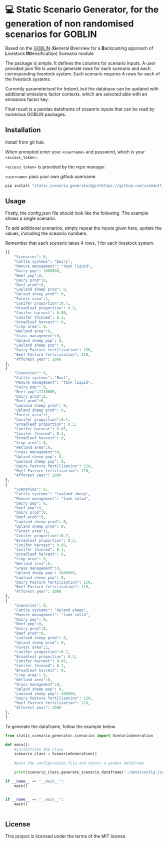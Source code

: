 # 💻 Static Scenario Generator, for the generation of non randomised scenarios for GOBLIN

 Based on the [GOBLIN](https://gmd.copernicus.org/articles/15/2239/2022/) (**G**eneral **O**verview for a **B**ackcasting approach of **L**ivestock **IN**tensification) Scenario module

 The package is simple. It defines the columns for scenario inputs. A user provided json file is used to generate rows for each scenario and each corresponding livestock system. Each scenario requires 4 rows for each of the livestock systems.  

 Currently parameterised for Ireland, but the database can be updated with additional emissions factor contexts, which are selected able with an emissions factor key. 

 Final result is a pandas dataframe of sceanrio inputs that can be read by numerous GOBLIN packages.

## Installation

Install from git hub. 

When prompted enter your ```<username>``` and password, which is your ```<access_token>```.

```<access_token>``` is provided by the repo manager.

```<username>``` pass your own github username.


```bash
pip install "static_scenario_generator@git+https://github.com/colmduff/static_scenario_generator.git@main" 

```

## Usage
Firstly, the config.json file should look like the following. The example shows a single scenario. 

To add additional scenarios, simply repeat the inputs given here, update the values, including the sceanrio numbers. 

Remember that each scenario takes 4 rows, 1 for each livestock system.
```python
[{
    "Scenarios": 0,
    "Cattle systems": "Dairy",
    "Manure management": "tank liquid",
    "Dairy pop": 1060000,
    "Beef pop":0,
    "Dairy prod":0,
    "Beef prod":0,
    "Lowland sheep prod": 0,
    "Upland sheep prod": 0,
    "Forest area":1,
    "Conifer proportion":0.7,
    "Broadleaf proportion": 0.3,
    "Conifer harvest": 0.05,
    "Conifer thinned": 0.1,
    "Broadleaf harvest": 0,
    "Crop area": 0,
    "Wetland area":0,
    "Grass management":0,
    "Upland sheep pop": 0,
    "Lowland sheep pop": 0,
    "Dairy Pasture fertilisation": 150,
    "Beef Pasture fertilisation": 110,
    "Afforest year": 2080   
},
{
    "Scenarios": 0,
    "Cattle systems": "Beef",
    "Manure management": "tank liquid",
    "Dairy pop": 0,
    "Beef pop":1128000,
    "Dairy prod":0,
    "Beef prod":0,
    "Lowland sheep prod": 0,
    "Upland sheep prod": 0,
    "Forest area":1,
    "Conifer proportion":0.7,
    "Broadleaf proportion": 0.3,
    "Conifer harvest": 0.05,
    "Conifer thinned": 0.1,
    "Broadleaf harvest": 0,
    "Crop area": 0,
    "Wetland area":0,
    "Grass management":0,
    "Upland sheep pop": 0,
    "Lowland sheep pop": 0,
    "Dairy Pasture fertilisation": 150,
    "Beef Pasture fertilisation": 110,
    "Afforest year": 2080   
},
{
    "Scenarios": 0,
    "Cattle systems": "Lowland sheep",
    "Manure management": "tank solid",
    "Dairy pop": 0,
    "Beef pop":0,
    "Dairy prod":0,
    "Beef prod":0,
    "Lowland sheep prod": 0,
    "Upland sheep prod": 0,
    "Forest area":1,
    "Conifer proportion":0.7,
    "Broadleaf proportion": 0.3,
    "Conifer harvest": 0.05,
    "Conifer thinned": 0.1,
    "Broadleaf harvest": 0,
    "Crop area": 0,
    "Wetland area":0,
    "Grass management":0,
    "Upland sheep pop": 2036000,
    "Lowland sheep pop": 0,
    "Dairy Pasture fertilisation": 150,
    "Beef Pasture fertilisation": 110,
    "Afforest year": 2080   
},
{
    "Scenarios": 0,
    "Cattle systems": "Upland sheep",
    "Manure management": "tank solid",
    "Dairy pop": 0,
    "Beef pop":0,
    "Dairy prod":0,
    "Beef prod":0,
    "Lowland sheep prod": 0,
    "Upland sheep prod": 0,
    "Forest area":1,
    "Conifer proportion":0.7,
    "Broadleaf proportion": 0.3,
    "Conifer harvest": 0.05,
    "Conifer thinned": 0.1,
    "Broadleaf harvest": 0,
    "Crop area": 0,
    "Wetland area":0,
    "Grass management":0,
    "Upland sheep pop": 0,
    "Lowland sheep pop": 509000,
    "Dairy Pasture fertilisation": 150,
    "Beef Pasture fertilisation": 110,
    "Afforest year": 2080   
},
]
```

To generate the dataframe, follow the example below.

```python
from static_scenario_generator.scenarios import ScenarioGeneration

def main():
    #instantiate the class 
    scenario_class = ScenarioGeneration()
    
    #pass the configuration file and return a pandas dataframe. 

    print(scenario_class.generate_scenario_dataframe("./data/config.json"))

if __name__ == "__main__":
    main()


if __name__ == "__main__":
    main()
    
```
## License
This project is licensed under the terms of the MIT license.
